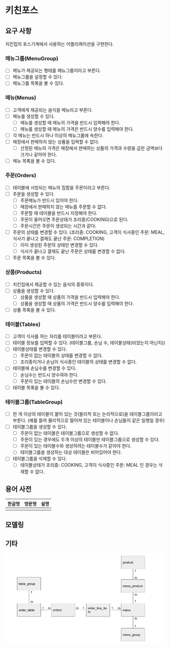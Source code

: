 # 키친포스

## 요구 사항

치킨집의 포스기계에서 사용하는 어플리케이션을 구현한다.

### 메뉴그룹(MenuGroup)

- [ ] 메뉴가 제공되는 형태를 메뉴그룹이라고 부른다.
- [ ] 메뉴그룹을 설정할 수 있다.
- [ ] 메뉴그룹 목록을 볼 수 있다.

### 메뉴(Menus)

- [ ] 고객에게 제공되는 음식을 메뉴라고 부른다.
- [ ] 메뉴를 생성할 수 있다.
    - [ ] 메뉴를 생성할 때 메뉴의 가격을 반드시 입력해야 한다.
    - [ ] 메뉴를 생성할 때 메뉴의 가격은 반드시 양수를 입력해야 한다.    
- [ ] 각 메뉴는 반드시 하나 이상의 메뉴그룹에 속한다.
- [ ] 매장에서 판매하지 않는 상품을 입력할 수 없다.
    - [ ] 산정된 메뉴의 가격은 매장에서 판매하는 상품의 가격과 수량을 곱한 금액보다 크거나 같아야 한다.
- [ ] 메뉴 목록을 볼 수 있다.

### 주문(Orders)

- [ ] 테이블에 서빙되는 메뉴의 집합을 주문이라고 부른다.
- [ ] 주문을 생성할 수 있다.
    - [ ] 주문메뉴가 반드시 있어야 한다.
    - [ ] 매장에서 판매하지 않는 메뉴를 주문할 수 없다.
    - [ ] 주문할 때 테이블을 반드시 지정해야 한다.
    - [ ] 주문이 들어오면 주문상태가 조리중(COOKING)으로 된다.
    - [ ] 주문시간은 주문이 생성되는 시간과 같다.
- [ ] 주문의 상태를 변경할 수 있다.
(조리중: COOKING, 고객이 식사중인 주문: MEAL, 식사가 끝나고 결재도 끝난 주문: COMPLETION)
    - [ ] 이미 생성된 주문의 상태만 변경할 수 있다.
    - [ ] 식사가 끝나고 결재도 끝난 주문은 상태를 변경할 수 없다.
- [ ] 주문 목록을 볼 수 있다.

### 상품(Products)

- [ ] 치킨집에서 제공할 수 있는 음식의 종류이다.
- [ ] 상품을 생성할 수 있다.
    - [ ] 상품을 생성할 때 상품의 가격을 반드시 입력해야 한다.
    - [ ] 상품을 생성할 때 상품의 가격은 반드시 양수를 입력해야 한다.
- [ ] 상품 목록을 볼 수 있다.

### 테이블(Tables)

- [ ] 고객이 식사를 하는 자리를 테이블이라고 부른다.
- [ ] 테이블 정보를 입력할 수 있다. (테이블그룹, 손님 수, 테이블상태(비었는지 아닌지))
- [ ] 테이블상태를 변경할 수 있다.
    - [ ] 주문이 없는 테이블의 상태를 변경할 수 없다.
    - [ ] 조리중이거나 손님이 식사중인 테이블의 상태를 변경할 수 없다.
- [ ] 테이블에 손님수를 변경할 수 있다.
    - [ ] 손님수는 반드시 양수여야 한다.
    - [ ] 주문이 있는 테이블의 손님수만 변경할 수 있다.
- [ ] 테이블 목록을 볼 수 있다.

### 테이블그룹(TableGroup)

- [ ] 한 개 이상의 테이블이 붙어 있는 것(물리적 또는 논리적으로)을 테이블그룹이라고 부른다.
(예를 들어 물리적으로 떨어져 있는 테이블이나 손님들이 같은 일행일 경우)
- [ ] 테이블그룹을 생성할 수 있다.
    - [ ] 주문이 없는 테이블은 테이블그룹으로 생성할 수 없다.
    - [ ] 주문이 있는 경우에도 두개 이상의 테이블만 테이블그룹으로 생성할 수 있다.
    - [ ] 주문이 있는 테이블수와 생성하려는 테이블수가 같아야 한다.
    - [ ] 테이블그룹을 생성하는 대상 테이블은 비어있어야 한다.
- [ ] 테이블그룹을 삭제할 수 있다.
    - [ ] 테이블상태가 조리중: COOKING, 고객이 식사중인 주문: MEAL 인 경우는 삭제할 수 없다.

## 용어 사전

| 한글명 | 영문명 | 설명 |
| --- | --- | --- |
|  |  |  |

## 모델링

## 기타

![legacypos 테이블 관계도](assets/legacypos_tables.jpg)
